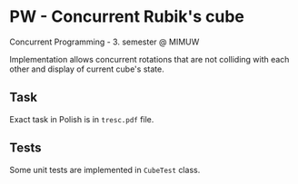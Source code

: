 # PW - Concurrent Rubik's cube

Concurrent Programming - 3. semester @ MIMUW

Implementation allows concurrent rotations that are not colliding with each other and display of current cube's state.

## Task

Exact task in Polish is in ```tresc.pdf``` file.

## Tests

Some unit tests are implemented in ```CubeTest``` class.
